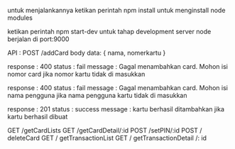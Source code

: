 untuk menjalankannya ketikan perintah 
npm install untuk menginstall node modules 

ketikan perintah 
npm start-dev untuk tahap development
server node berjalan di port:9000

API :
POST /addCard
body data:  { nama, nomerkartu }

response : 400
status : fail
message : Gagal menambahkan card. Mohon isi nomor card
jika nomor kartu tidak di masukkan

response : 400
status : fail
message : Gagal menambahkan card. Mohon isi nama pengguna
jika nama pengguna kartu tidak di masukkan

response : 201
status : success
message : kartu berhasil ditambahkan
jika kartu berhasil dibuat 

 GET /getCardLists
 GET /getCardDetail/:id
 POST /setPIN/:id
 POST / deleteCard
 GET / getTransactionList
 GET / getTransactionDetail /: id
